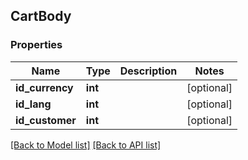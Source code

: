 ## CartBody

### Properties
Name | Type | Description | Notes
------------ | ------------- | ------------- | -------------
**id_currency** | **int** |  | [optional] 
**id_lang** | **int** |  | [optional] 
**id_customer** | **int** |  | [optional] 

[[Back to Model list]](#documentation-for-models) [[Back to API list]](#documentation-for-api-endpoints)



